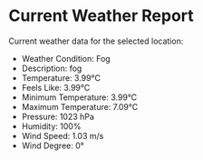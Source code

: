 # Current Weather Report
Current weather data for the selected location:
- Weather Condition: Fog
- Description: fog
- Temperature: 3.99°C
- Feels Like: 3.99°C
- Minimum Temperature: 3.99°C
- Maximum Temperature: 7.09°C
- Pressure: 1023 hPa
- Humidity: 100%
- Wind Speed: 1.03 m/s
- Wind Degree: 0°
